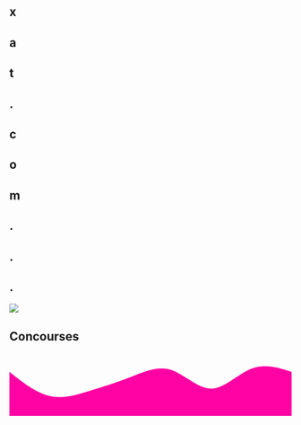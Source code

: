 <!DOCTYPE html>
<html lang="pt-br">
    <head>
        <meta charset="utf-8">
        <title>Concourses - xatFrame</title>
        <meta name="viewport" content="width=device-width, initial-scale=1">
        <meta name="author" content="Jason - xat.com/centraldosplayers">
        <link href="https://fonts.googleapis.com/css2?family=Open+Sans&family=Oswald&family=Sigmar+One&display=swap" rel="stylesheet">
        <link rel="stylesheet" href="concourse.css">
    </head>
    <body>
        <div class="jd__app">
            <aside>
                <div class="jd__box">
                    <h1 class="jd__letter" style="--i: 1;">x</h1>
                    <h1 class="jd__letter" style="--i: 2;">a</h1>
                    <h1 class="jd__letter" style="--i: 3;">t</h1>
                    <h1 class="jd__letter" style="--i: 4;">.</h1>
                    <h1 class="jd__letter" style="--i: 5;">c</h1>
                    <h1 class="jd__letter" style="--i: 6;">o</h1>
                    <h1 class="jd__letter" style="--i: 7;">m</h1>
                    <h1 class="jd__letter" style="--i: 8;">.</h1>
                    <h1 class="jd__letter" style="--i: 9;">.</h1>
                    <h1 class="jd__letter" style="--i: 10;">.</h1>
                </div>
            </aside>
            <section class="jd__container">
                <div class="jd__inner">
                    <div class="jd__title">
                        <div class="jd__logo">
                            <img src="https://i.postimg.cc/BbFX0NR2/logo-xat.png">
                        </div>
                        <h2>Concourses</h2>
                    </div>
                </div>
            </section>
            <div class="jd__wave">
                <svg class="jd__inner__wave" xmlns="http://www.w3.org/2000/svg" viewBox="0 0 1440 320">
                  <path fill="#FE03A3" fill-opacity="100" d="M0,96L34.3,122.7C68.6,149,137,203,206,218.7C274.3,235,343,213,411,192C480,171,549,149,617,122.7C685.7,96,754,64,823,85.3C891.4,107,960,181,1029,181.3C1097.1,181,1166,107,1234,80C1302.9,53,1371,75,1406,85.3L1440,96L1440,320L1405.7,320C1371.4,320,1303,320,1234,320C1165.7,320,1097,320,1029,320C960,320,891,320,823,320C754.3,320,686,320,617,320C548.6,320,480,320,411,320C342.9,320,274,320,206,320C137.1,320,69,320,34,320L0,320Z"></path>
                </svg>
            </div>
        </div>
        <canvas></canvas>
        <script src="concourse.js"></script>
    </body>
</html>
